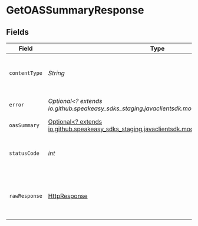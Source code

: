 # GetOASSummaryResponse


## Fields

| Field                                                                                                                            | Type                                                                                                                             | Required                                                                                                                         | Description                                                                                                                      |
| -------------------------------------------------------------------------------------------------------------------------------- | -------------------------------------------------------------------------------------------------------------------------------- | -------------------------------------------------------------------------------------------------------------------------------- | -------------------------------------------------------------------------------------------------------------------------------- |
| `contentType`                                                                                                                    | *String*                                                                                                                         | :heavy_check_mark:                                                                                                               | HTTP response content type for this operation                                                                                    |
| `error`                                                                                                                          | *Optional<? extends io.github.speakeasy_sdks_staging.javaclientsdk.models.errors.Error>*                                         | :heavy_minus_sign:                                                                                                               | Default error response                                                                                                           |
| `oasSummary`                                                                                                                     | [Optional<? extends io.github.speakeasy_sdks_staging.javaclientsdk.models.shared.OASSummary>](../../models/shared/OASSummary.md) | :heavy_minus_sign:                                                                                                               | OK                                                                                                                               |
| `statusCode`                                                                                                                     | *int*                                                                                                                            | :heavy_check_mark:                                                                                                               | HTTP response status code for this operation                                                                                     |
| `rawResponse`                                                                                                                    | [HttpResponse<InputStream>](https://docs.oracle.com/en/java/javase/11/docs/api/java.net.http/java/net/http/HttpResponse.html)    | :heavy_check_mark:                                                                                                               | Raw HTTP response; suitable for custom response parsing                                                                          |